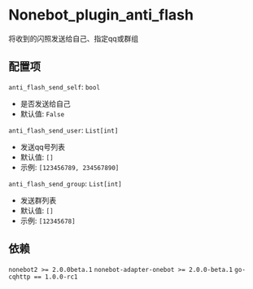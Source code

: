 # Nonebot_plugin_anti_flash
将收到的闪照发送给自己、指定qq或群组

## 配置项
`anti_flash_send_self`: `bool`
- 是否发送给自己
- 默认值: `False`

`anti_flash_send_user`: `List[int]`
- 发送qq号列表
- 默认值: `[]`
- 示例: `[123456789, 234567890]`

`anti_flash_send_group`: `List[int]`
- 发送群列表
- 默认值: `[]`
- 示例: `[12345678]`

## 依赖
`nonebot2 >= 2.0.0beta.1`
`nonebot-adapter-onebot >= 2.0.0-beta.1`
`go-cqhttp == 1.0.0-rc1`